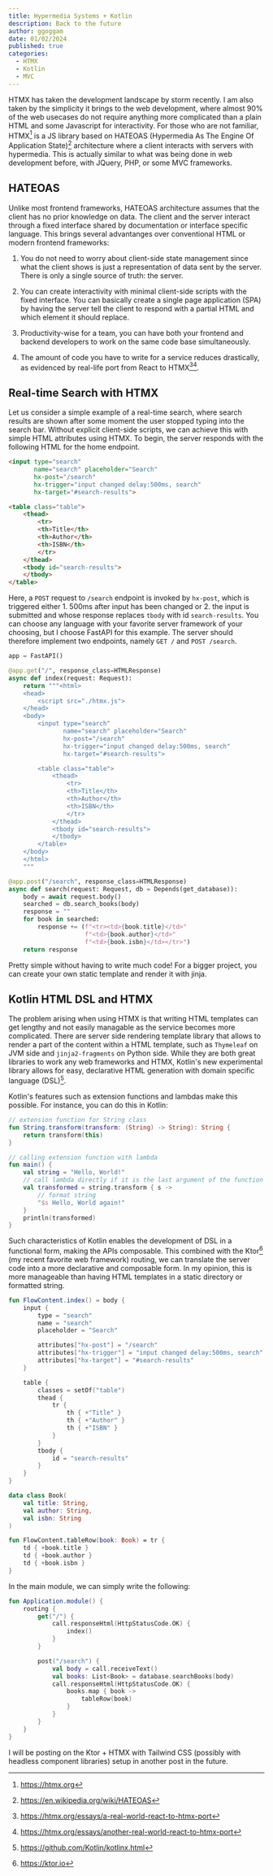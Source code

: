 ```yaml
---
title: Hypermedia Systems + Kotlin
description: Back to the future
author: ggoggam
date: 01/02/2024
published: true
categories:
  - HTMX
  - Kotlin
  - MVC
---
```


HTMX has taken the development landscape by storm recently. 
I am also taken by the simplicity it brings to the web development, where almost 90% of the web usecases do not require anything more complicated than a plain HTML and some Javascript for interactivity.
For those who are not familiar, HTMX[^1] is a JS library based on HATEOAS (Hypermedia As The Engine Of Application State)[^2] architecture where a client interacts with servers with hypermedia. This is actually similar to what was being done in web development before, with JQuery, PHP, or some MVC frameworks.

## HATEOAS

Unlike most frontend frameworks, HATEOAS architecture assumes that the client has no prior knowledge on data. 
The client and the server interact through a fixed interface shared by documentation or interface specific language.
This brings several advantanges over conventional HTML or modern frontend frameworks:

1. You do not need to worry about client-side state management since what the client shows is just a representation of data sent by the server. There is only a single source of truth: the server.

2. You can create interactivity with minimal client-side scripts with the fixed interface. You can basically create a single page application (SPA) by having the server tell the client to respond with a partial HTML and which element it should replace.

3. Productivity-wise for a team, you can have both your frontend and backend developers to work on the same code base simultaneously. 

4. The amount of code you have to write for a service reduces drastically, as evidenced by real-life port from React to HTMX[^3][^4].

## Real-time Search with HTMX
Let us consider a simple example of a real-time search, where search results are shown after some moment the user stopped typing into the search bar.
Without explicit client-side scripts, we can achieve this with simple HTML attributes using HTMX.
To begin, the server responds with the following HTML for the home endpoint.

```html
<input type="search" 
       name="search" placeholder="Search" 
       hx-post="/search" 
       hx-trigger="input changed delay:500ms, search" 
       hx-target="#search-results">

<table class="table">
    <thead>
        <tr>
        <th>Title</th>
        <th>Author</th>
        <th>ISBN</th>
        </tr>
    </thead>
    <tbody id="search-results">
    </tbody>
</table>
```

Here, a `POST` request to `/search` endpoint is invoked by `hx-post`, which is triggered either 1. 500ms after input has been changed or 2. the input is submitted and whose response replaces `tbody` with id `search-results`. 
You can choose any language with your favorite server framework of your choosing, but I choose FastAPI for this example.
The server should therefore implement two endpoints, namely `GET /` and `POST /search`. 

```python
app = FastAPI()

@app.get("/", response_class=HTMLResponse)
async def index(request: Request):
    return """<html>
    <head>
        <script src="./htmx.js">
    </head>
    <body>
        <input type="search" 
               name="search" placeholder="Search" 
               hx-post="/search" 
               hx-trigger="input changed delay:500ms, search" 
               hx-target="#search-results">

        <table class="table">
            <thead>
                <tr>
                <th>Title</th>
                <th>Author</th>
                <th>ISBN</th>
                </tr>
            </thead>
            <tbody id="search-results">
            </tbody>
        </table>
    </body>
    </html>
    """

@app.post("/search", response_class=HTMLResponse)
async def search(request: Request, db = Depends(get_database)):
    body = await request.body()
    searched = db.search_books(body)
    response = ""
    for book in searched:
        response += (f"<tr><td>{book.title}</td>"
                     f"<td>{book.author}</td>"
                     f"<td>{book.isbn}</td></tr>")
    return response
```
Pretty simple without having to write much code! 
For a bigger project, you can create your own static template and render it with jinja.

## Kotlin HTML DSL and HTMX

The problem arising when using HTMX is that writing HTML templates can get lengthy and not easily managable as the service becomes more complicated.
There are server side rendering template library that allows to render a part of the content within a HTML template, such as `Thymeleaf` on JVM side and `jinja2-fragments` on Python side.
While they are both great libraries to work any web frameworks and HTMX, Kotlin's new experimental library allows for easy, declarative HTML generation with domain specific language (DSL)[^5].

Kotlin's features such as extension functions and lambdas make this possible. For instance, you can do this in Kotlin:

```kotlin
// extension function for String class
fun String.transform(transform: (String) -> String): String {
    return transform(this)
}

// calling extension function with lambda
fun main() {
    val string = "Hello, World!"
    // call lambda directly if it is the last argument of the function
    val transformed = string.transform { s ->
        // format string
        "$s Hello, World again!"
    }
    println(transformed)
}
```

Such characteristics of Kotlin enables the development of DSL in a functional form, making the APIs composable.
This combined with the Ktor[^6] (my recent favorite web framework) routing, we can translate the server code into a more declarative and composable form. 
In my opinion, this is more manageable than having HTML templates in a static directory or formatted string.
```kotlin
fun FlowContent.index() = body {
    input {
        type = "search"
        name = "search"
        placeholder = "Search"

        attributes["hx-post"] = "/search"
        attributes["hx-trigger"] = "input changed delay:500ms, search" 
        attributes["hx-target"] = "#search-results"
    }

    table {
        classes = setOf("table")
        thead {
            tr { 
                th { +"Title" }
                th { +"Author" }
                th { +"ISBN" }
            }
        }
        tbody {
            id = "search-results"
        }
    }
}

data class Book(
    val title: String,
    val author: String,
    val isbn: String
)

fun FlowContent.tableRow(book: Book) = tr {
    td { +book.title }
    td { +book.author }
    td { +book.isbn }
}
```

In the main module, we can simply write the following:
```kotlin
fun Application.module() {
    routing {
        get("/") {
            call.responseHtml(HttpStatusCode.OK) {
                index()
            }
        }

        post("/search") {
            val body = call.receiveText()
            val books: List<Book> = database.searchBooks(body)
            call.responseHtml(HttpStatusCode.OK) {
                books.map { book ->
                    tableRow(book)
                }
            }
        }
    }
}
```
I will be posting on the Ktor + HTMX with Tailwind CSS (possibly with headless component libraries) setup in another post in the future.

[^1]: https://htmx.org
[^2]: https://en.wikipedia.org/wiki/HATEOAS
[^3]: https://htmx.org/essays/a-real-world-react-to-htmx-port
[^4]: https://htmx.org/essays/another-real-world-react-to-htmx-port
[^5]: https://github.com/Kotlin/kotlinx.html
[^6]: https://ktor.io